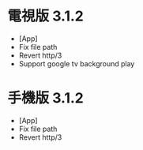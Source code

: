 # 電視版 3.1.2

* [App]
* Fix file path
* Revert http/3
* Support google tv background play

# 手機版 3.1.2

* [App]
* Fix file path
* Revert http/3